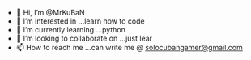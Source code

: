 - 👋 Hi, I’m @MrKuBaN
- 👀 I’m interested in ...learn how to code
- 🌱 I’m currently learning ...python
- 💞️ I’m looking to collaborate on ...just lear
- 📫 How to reach me ...can write me @ solocubangamer@gmail.com

<!---
MrKuBaN/MrKuBaN is a ✨ special ✨ repository because its `README.md` (this file) appears on your GitHub profile.
You can click the Preview link to take a look at your changes.
--->
